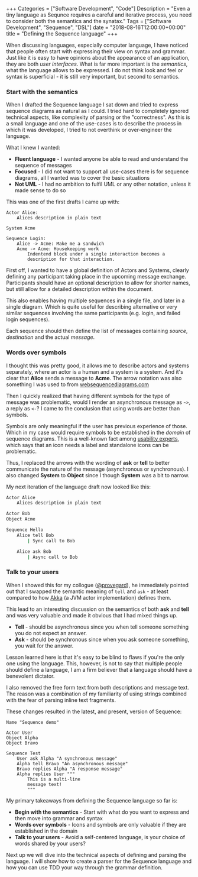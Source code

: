 +++
Categories = ["Software Development", "Code"]
Description = "Even a tiny language as Sequnce requires a careful and iterative process, you need to consider both the semantics and the synatax."
Tags = ["Software Development", "Sequence", "DSL"]
date = "2018-08-16T12:00:00+00:00"
title = "Defining the Sequence language"
+++

When discussing languages, especially computer language, I have noticed that people often start
with expressing their view on syntax and grammar.  Just like it is easy to have opinions about
the appearance of an application, they are both _user interfaces_. What is far more important
is the _semantics_, what the language allows to be expressed. I do not think look and feel or syntax
is superficial - it is still very important, but second to semantics.

### Start with the semantics

When I drafted the Sequence language I sat down and tried to express sequence diagrams
as natural as I could. I tried hard to completely ignored technical aspects, like complexity
of parsing or the "correctness". As this is a small language and one of the use-cases is to
describe the process in which it was developed, I tried to not overthink or over-engineer the
language.

What I knew I wanted:

* **Fluent language** - I wanted anyone be able to read and understand the sequence of messages
* **Focused** - I did not want to support all use-cases there is for sequence diagrams, all I wanted was to cover the basic situations
* **Not UML** - I had no ambition to fulfil UML or any other notation, unless it made sense to do so

This was one of the first drafts I came up with:

```
Actor Alice:
    Alices description in plain text

System Acme

Sequence Login:
    Alice -> Acme: Make me a sandwich
    Acme -> Acme: Housekeeping work
        Indentend block under a single interaction becomes a
        description for that interaction.
```

First off, I wanted to have a global definition of Actors and Systems, clearly defining any participant
taking place in the upcoming message exchange. Participants should have an optional description to allow
for shorter names, but still allow for a detailed description within the document.

This also enables having multiple sequences in a single file, and later in a single diagram. Which is
quite useful for describing alternative or very similar sequences involving the same participants (e.g.
login, and failed login sequences).

Each sequence should then define the list of messages containing _source_, _destination_ and the actual
_message_.

### Words over symbols

I thought this was pretty good, it allows me to describe actors and systems separately, where an actor
is a human and a system is a system. And it's clear that **Alice** sends a message to **Acme**. The
arrow notation was also something I was used to from [websequencediagrams.com](http://websequencediagrams.com)

Then I quickly realized that having different symbols for the type of message was problematic,
would I render an asynchronous message as `~>`, a reply as `<-`? I came to the conclusion that
using words are better than symbols.

Symbols are only meaningful if the user has previous experience of those. Which in my case would require
symbols to be established in the _domain_ of sequence diagrams. This is a well-known fact among
[usability experts](https://www.nngroup.com/articles/icon-usability/), which says that an icon needs a
label and standalone icons can be problematic.

Thus, I replaced the arrows with the wording of **ask** or **tell** to better communicate
the nature of the message (asynchronous or synchronous). I also changed **System** to **Object** since I though
**System** was a bit to narrow.

My next iteration of the language draft now looked like this:

```bash
Actor Alice
    Alices description in plain text

Actor Bob
Object Acme

Sequence Hello
    Alice tell Bob
        | Sync call to Bob

    Alice ask Bob
        | Async call to Bob
```

### Talk to your users

When I showed this for my collogue ([@provegard](https://twitter.com/provegard)), he immediately pointed out that
I swapped the semantic meaning of `tell` and `ask` - at least compared to how [Akka](https://doc.akka.io/docs/akka/2.5/actors.html#send-messages)
(a JVM actor implementation) defines them.

This lead to an interesting discussion on the semantics of both **ask** and **tell** and was very valuable
and made it obvious that I had mixed things up.

* **Tell** - should be asynchronous since you when tell someone something you do not expect an answer.
* **Ask** - should be synchronous since when you ask someone something, you wait for the answer.

Lesson learned here is that it's easy to be blind to flaws if you're the only one using the language.
This, however, is not to say that multiple people should define a language, I am a firm 
believer that a language should have a benevolent dictator.

I also removed the free form text from both descriptions and message text. The reason was a combination
of my familiarity of using strings combined with the fear of parsing inline text fragments.

These changes resulted in the latest, and present, version of Sequence:

```
Name "Sequence demo"

Actor User
Object Alpha
Object Bravo

Sequence Test
    User ask Alpha "A synchronous message"
    Alpha tell Bravo "An asynchronous message"
    Bravo replies Alpha "A response message"
    Alpha replies User """
        This is a multi-line
        message text!
        """
```

My primary takeaways from defining the Sequence language so far is:

* **Begin with the semantics** - Start with what do you want to express and then move into grammar and syntax
* **Words over symbols** - Icons and symbols are only valuable if they are established in the domain
* **Talk to your users** - Avoid a self-centered language, is your choice of words shared by your users?


Next up we will dive into the technical aspects of defining and parsing the language. I will show how to
create a parser for the Sequence language and how you can use TDD your way through the grammar definition.
